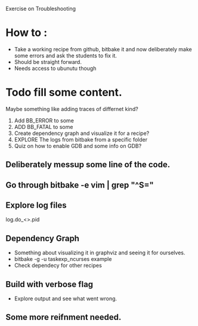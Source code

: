 Exercise on Troubleshooting



# How to :
- Take a working recipe from github, bitbake it and now deliberately make some errors and ask the students to fix it.
- Should be straight forward. 
- Needs access to ubunutu though
# Todo fill some content.


Maybe something like adding traces of differnet kind?
1. Add BB_ERROR to some
1. ADD BB_FATAL to some
1. Create dependency graph and visualize it for a recipe?
1. EXPLORE The logs from bitbake from a specific folder
1. Quiz on how to enable GDB and some info on GDB?

## Deliberately messup some line of the code.

## Go through bitbake -e vim | grep "^S="
## Explore log files
 log.do_<>.pid
## Dependency Graph
- Something about visualizing it in graphviz and seeing it for ourselves.
-  bitbake -g -u taskexp_ncurses example
- Check dependecy for other recipes
## Build with verbose flag 
 - Explore output and see what went wrong.

## Some more reifnment needed.